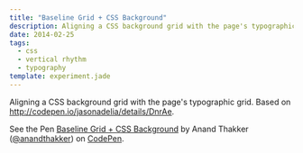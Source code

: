 ```yaml
---
title: "Baseline Grid + CSS Background"
description: Aligning a CSS background grid with the page's typographic grid.
date: 2014-02-25
tags:
  - css
  - vertical rhythm
  - typography
template: experiment.jade
---
```


Aligning a CSS background grid with the page's typographic grid. Based
on <http://codepen.io/jasonadelia/details/DnrAe>.

<p data-height="268" data-theme-id="0" data-slug-hash="GLlwJ" data-default-tab="result" class='codepen'>See the Pen <a href='http://codepen.io/anandthakker/pen/GLlwJ/'>Baseline Grid + CSS Background</a> by Anand Thakker (<a href='http://codepen.io/anandthakker'>@anandthakker</a>) on <a href='http://codepen.io'>CodePen</a>.</p>
<script async src="//codepen.io/assets/embed/ei.js"></script>
